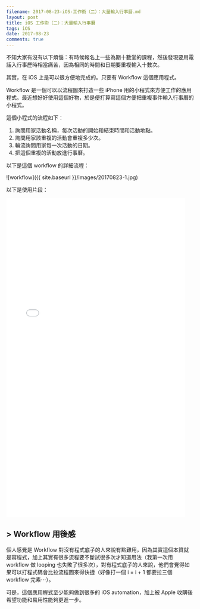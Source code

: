 ```yaml
---
filename: 2017-08-23-iOS-工作術（二）：大量輸入行事曆.md
layout: post
title: iOS 工作術（二）：大量輸入行事曆
tags: iOS
date: 2017-08-23
comments: true
---
```

不知大家有沒有以下煩惱：有時候報名上一些為期十數堂的課程，然後發現要用電話入行事歷時相當痛苦，因為相同的時間和日期要重複輸入十數次。

其實，在 iOS 上是可以很方便地完成的。只要有 Workflow 這個應用程式。

Workflow 是一個可以以流程圖來打造一些 iPhone 用的小程式來方便工作的應用程式。最近想好好使用這個好物，於是便打算寫這個方便把重複事件輸入行事曆的小程式。

這個小程式的流程如下：

1. 詢問用家活動名稱，每次活動的開始和結束時間和活動地點。
2. 詢問用家該重複的活動會重複多少次。
3. 輪流詢問用家每一次活動的日期。
4. 把這個重複的活動放進行事曆。

以下是這個 workflow 的詳細流程：

![workflow]({{ site.baseurl }}/images/20170823-1.jpg)

以下是使用片段：

<iframe width="480" height="854" src="{{ side.baseurl }}/images/20170823-1.MOV" volume="0" frameborder="0"> </iframe>

## > Workflow 用後感

個人感覺是 Workflow 對沒有程式底子的人來說有點難用，因為其實這個本質就是寫程式，加上其實有很多流程要不斷試很多次才知道用法（我第一次用 workflow 做 looping 也失敗了很多次），對有程式底子的人來說，他們會覺得如果可以打程式碼會比拉流程圖來得快捷（好像打一個 i = i + 1 都要拉三個 workflow 完素⋯）。

可是，這個應用程式至少能夠做到很多的 iOS automation，加上被 Apple 收購後希望功能和易用性能夠更進一步。
